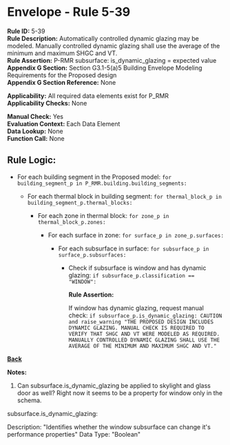 
# Envelope - Rule 5-39  

**Rule ID:** 5-39  
**Rule Description:** Automatically controlled dynamic glazing may be modeled. Manually controlled dynamic glazing shall use the average of the minimum and maximum SHGC and VT.  
**Rule Assertion:** P-RMR subsurface: is_dynamic_glazing = expected value  
**Appendix G Section:** Section G3.1-5(a)5 Building Envelope Modeling Requirements for the Proposed design  
**Appendix G Section Reference:** None  

**Applicability:** All required data elements exist for P_RMR  
**Applicability Checks:** None  

**Manual Check:** Yes  
**Evaluation Context:** Each Data Element  
**Data Lookup:** None  
**Function Call:** None

## Rule Logic:  

- For each building segment in the Proposed model: `for building_segment_p in P_RMR.building.building_segments:`

  - For each thermal block in building segment: `for thermal_block_p in building_segment_p.thermal_blocks:`

    - For each zone in thermal block: `for zone_p in thermal_block_p.zones:`

      - For each surface in zone: `for surface_p in zone_p.surfaces:`

        - For each subsurface in surface: `for subsurface_p in surface_p.subsurfaces:`

          - Check if subsurface is window and has dynamic glazing: `if subsurface_p.classification == "WINDOW":`

            **Rule Assertion:**  

            If window has dynamic glazing, request manual check: `if subsurface_p.is_dynamic_glazing: CAUTION and raise_warning "THE PROPOSED DESIGN INCLUDES DYNAMIC GLAZING. MANUAL CHECK IS REQUIRED TO VERIFY THAT SHGC AND VT WERE MODELED AS REQUIRED. MANUALLY CONTROLLED DYNAMIC GLAZING SHALL USE THE AVERAGE OF THE MINIMUM AND MAXIMUM SHGC AND VT."`

**[Back](../_toc.md)**

**Notes:**

1. Can subsurface.is_dynamic_glazing be applied to skylight and glass door as well? Right now it seems to be a property for window only in the schema. 

subsurface.is_dynamic_glazing:

Description: "Identifies whether the window subsurface can change it's performance properties"
Data Type: "Boolean"
